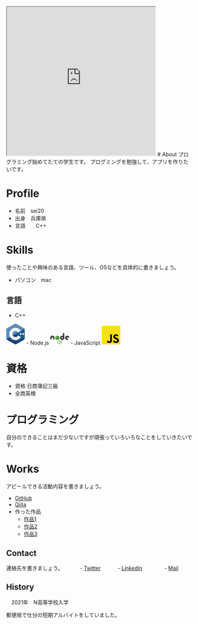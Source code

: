 
<iframe src="https://openprocessing.org/sketch/1518852/embed/" width="400" height="400"></iframe>
# <a name="header-1-8f7f4c1ce7a4f933663d10543562b096"></a> About
プログラミング始めてたての学生です。
プログミングを勉強して、アプリを作りたいです。

#  Profile
- 名前　sei20
- 出身　兵庫県
- 言語　　C++

#  Skills
使ったことや興味のある言語、ツール、OSなどを具体的に書きましょう。
- パソコン　mac
## 言語　
- C++ 
<img src="c-plusplus.svg" width="10%"> 
- Node.js
 <img src="nodejs.svg" width="10%">
- JavaScript
 <img src="javascript.svg" width="10%">




# 資格
- 資格 日商簿記三級
- 全商英検

# プログラミング
自分のできることはまだ少ないですが頑張っていろいろなことをしていきたいです。

#  Works
アピールできる活動内容を書きましょう。
- [GitHub](https://github.com/sei20)
- [Qiita](QiitaのURL)
- 作った作品
  - [作品1](https://sei20.github.io/develop/)
  - [作品2](https://sei20.github.io/assessment/assessment.html)
  - [作品3](https://sei20.github.io/dino-game/dino.html)
  
## Contact
連絡先を書きましょう。
　　　- [Twitter](TwitterプロフィールのURL)
　　　- [LinkedIn](LinkedInプロフィールのURL)　
　　　- [Mail](mailto:メールアドレス)
　　　
## History
　2021年　N高等学校入学
 
 郵便局で仕分の短期アルバイトをしていました。

